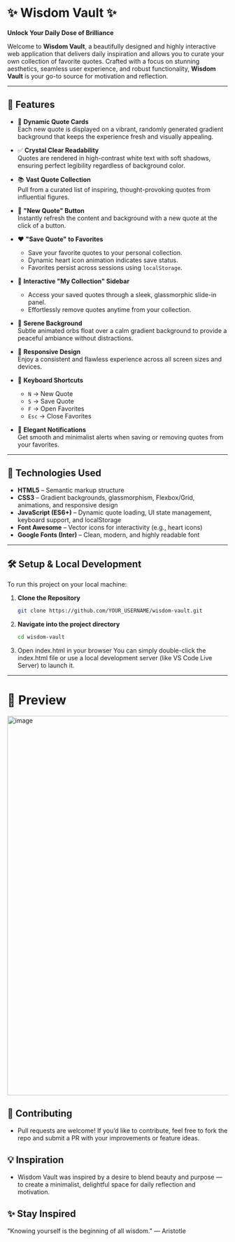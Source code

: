 # ✨ Wisdom Vault ✨  
**Unlock Your Daily Dose of Brilliance**

Welcome to **Wisdom Vault**, a beautifully designed and highly interactive web application that delivers daily inspiration and allows you to curate your own collection of favorite quotes. Crafted with a focus on stunning aesthetics, seamless user experience, and robust functionality, **Wisdom Vault** is your go-to source for motivation and reflection.

---

## 🌟 Features

- 🎨 **Dynamic Quote Cards**  
  Each new quote is displayed on a vibrant, randomly generated gradient background that keeps the experience fresh and visually appealing.

- ✅ **Crystal Clear Readability**  
  Quotes are rendered in high-contrast white text with soft shadows, ensuring perfect legibility regardless of background color.

- 📚 **Vast Quote Collection**  
  Pull from a curated list of inspiring, thought-provoking quotes from influential figures.

- 🔁 **"New Quote" Button**  
  Instantly refresh the content and background with a new quote at the click of a button.

- ❤️ **"Save Quote" to Favorites**  
  - Save your favorite quotes to your personal collection.
  - Dynamic heart icon animation indicates save status.
  - Favorites persist across sessions using `localStorage`.

- 📂 **Interactive "My Collection" Sidebar**  
  - Access your saved quotes through a sleek, glassmorphic slide-in panel.
  - Effortlessly remove quotes anytime from your collection.

- 🌌 **Serene Background**  
  Subtle animated orbs float over a calm gradient background to provide a peaceful ambiance without distractions.

- 📱 **Responsive Design**  
  Enjoy a consistent and flawless experience across all screen sizes and devices.

- 🧠 **Keyboard Shortcuts**  
  - `N` → New Quote  
  - `S` → Save Quote  
  - `F` → Open Favorites  
  - `Esc` → Close Favorites  

- 🔔 **Elegant Notifications**  
  Get smooth and minimalist alerts when saving or removing quotes from your favorites.

---

## 🚀 Technologies Used

- **HTML5** – Semantic markup structure  
- **CSS3** – Gradient backgrounds, glassmorphism, Flexbox/Grid, animations, and responsive design  
- **JavaScript (ES6+)** – Dynamic quote loading, UI state management, keyboard support, and localStorage  
- **Font Awesome** – Vector icons for interactivity (e.g., heart icons)  
- **Google Fonts (Inter)** – Clean, modern, and highly readable font  

---

## 🛠️ Setup & Local Development

To run this project on your local machine:

1. **Clone the Repository**
   ```bash
   git clone https://github.com/YOUR_USERNAME/wisdom-vault.git

2. **Navigate into the project directory**
   ```bash
   cd wisdom-vault

3. Open index.html in your browser
   You can simply double-click the index.html file or use a local development server (like VS Code Live Server) to launch it.

---
# 📸 Preview
<img width="1874" height="866" alt="image" src="https://github.com/user-attachments/assets/9a49b17a-39d1-4d6d-82ae-0490a4cebd6d" />

## 🤝 Contributing
- Pull requests are welcome! If you’d like to contribute, feel free to fork the repo and submit a PR with your improvements or feature ideas.

## 💡 Inspiration
- Wisdom Vault was inspired by a desire to blend beauty and purpose — to create a minimalist, delightful space for daily reflection and motivation.

## ✨ Stay Inspired
  "Knowing yourself is the beginning of all wisdom." — Aristotle

